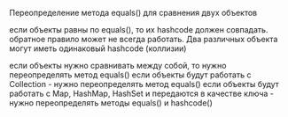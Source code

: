 Переопределение метода equals() для сравнения двух объектов


если объекты равны по equals(), то их hashcode должен совпадать.
обратное правило может не всегда работать. Два различных объекта могут иметь одинаковый hashcode (коллизии)

если объекты нужно сравнивать между собой, то нужно переопределять метод equals()
если объекты будут работать с Collection - нужно переопределять метод equals()
если объекты будут работать с Map, HashMap, HashSet и передаются в качестве ключа - нужно переопределять методы equals() и hashcode()